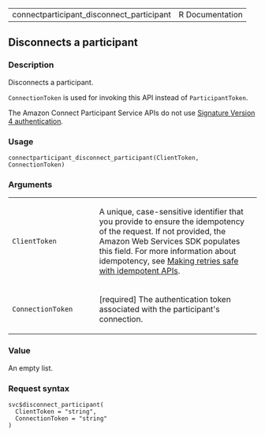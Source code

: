 <table style="width: 100%;">
<tbody>
<tr class="odd">
<td>connectparticipant_disconnect_participant</td>
<td style="text-align: right;">R Documentation</td>
</tr>
</tbody>
</table>

## Disconnects a participant

### Description

Disconnects a participant.

`ConnectionToken` is used for invoking this API instead of
`ParticipantToken`.

The Amazon Connect Participant Service APIs do not use [Signature
Version 4
authentication](https://docs.aws.amazon.com/IAM/latest/UserGuide/reference_aws-signing.html).

### Usage

    connectparticipant_disconnect_participant(ClientToken, ConnectionToken)

### Arguments

<table>
<colgroup>
<col style="width: 35%" />
<col style="width: 65%" />
</colgroup>
<tbody>
<tr class="odd">
<td><code
id="connectparticipant_disconnect_participant_:_ClientToken">ClientToken</code></td>
<td><p>A unique, case-sensitive identifier that you provide to ensure
the idempotency of the request. If not provided, the Amazon Web Services
SDK populates this field. For more information about idempotency, see <a
href="https://aws.amazon.com/builders-library/making-retries-safe-with-idempotent-APIs/">Making
retries safe with idempotent APIs</a>.</p></td>
</tr>
<tr class="even">
<td><code
id="connectparticipant_disconnect_participant_:_ConnectionToken">ConnectionToken</code></td>
<td><p>[required] The authentication token associated with the
participant's connection.</p></td>
</tr>
</tbody>
</table>

### Value

An empty list.

### Request syntax

    svc$disconnect_participant(
      ClientToken = "string",
      ConnectionToken = "string"
    )
